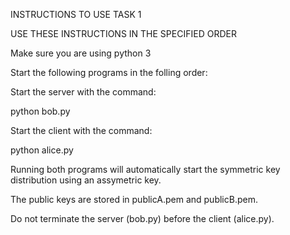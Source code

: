 

INSTRUCTIONS TO USE TASK 1

USE THESE INSTRUCTIONS IN THE SPECIFIED ORDER


Make sure you are using python 3

Start the following programs in the folling order:

Start the server with the command: 

python bob.py 

Start the client with the command: 

python alice.py 


Running both programs will automatically start the symmetric key distribution using an assymetric key.

The public keys are stored in publicA.pem and publicB.pem.

Do not terminate the server (bob.py) before the client (alice.py).